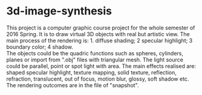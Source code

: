 # 3d-image-synthesis
This project is a computer graphic course project for the whole semester of 2016 Spring. It is to draw virtual 3D objects with real but artistic view. 
The main process of the rendering is: 1. diffuse shading; 2 specular highlight; 3 boundary color; 4 shadow.  
The objects could be the quadric functions such as spheres, cylinders, planes or import from ".obj" files with triangular mesh.
The light source could be parallel, point or spot light with area. 
The main effects realised are: shaped specular highlight, texture mapping, solid texture, reflection, refraction, translucent, out of focus, motion blur, glossy, soft shadow etc.
The rendering outcomes are in the file of "snapshot".
